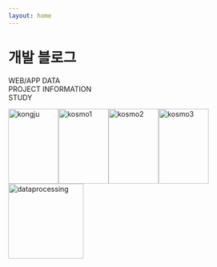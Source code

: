 ```yaml
---
layout: home
---
```

# 개발 블로그

WEB/APP DATA <br>
PROJECT INFORMATION <br>
STUDY <br>

<style>
    #a {
        width:150px;
        height:150px;
        float: left;
    }
    #b, #c, #d, #e {
        width:100px;
        height:150px;
        float: left;
    }
</style>

<div class="row">
<a href="{{ site.url }}/images/awards/kongju.png"><img id="b" src="{{ site.url }}/images/awards/kongju.png" alt="kongju"></a>  
<a href="{{ site.url }}/images/awards/kosmo1.png"><img id="c" src="{{ site.url }}/images/awards/kosmo1.png" alt="kosmo1"></a>  
<a href="{{ site.url }}/images/awards/kosmo2.png"><img id="d" src="{{ site.url }}/images/awards/kosmo2.png" alt="kosmo2"></a>  
<a href="{{ site.url }}/images/awards/kosmo3.png"><img id="e" src="{{ site.url }}/images/awards/kosmo3.png" alt="kosmo3"></a>
</div>

<br>
<a href="{{ site.url }}/images/awards/dataprocessing.png"><img id="a" src="{{ site.url }}/images/awards/dataprocessing.png" alt="dataprocessing"></a>  


<!-- <center><b>[ 은상 ]</b></center><br> -->